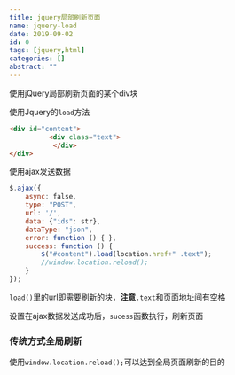 ```yaml
---
title: jquery局部刷新页面
name: jquery-load
date: 2019-09-02
id: 0
tags: [jquery,html]
categories: []
abstract: ""
---
```



使用jQuery局部刷新页面的某个div块

<!--more-->

使用Jquery的`load`方法

```html
<div id="content">
          <div class="text">
           </div>
</div>
```

使用ajax发送数据

```javascript
$.ajax({
    async: false,
    type: "POST",
    url: '/',
    data: {"ids": str},
    dataType: "json",
    error: function () { },
    success: function () {
        $("#content").load(location.href+" .text");
        //window.location.reload();
    }
});
```

`load()`里的url即需要刷新的块，**注意**`.text`和页面地址间有空格

设置在ajax数据发送成功后，`sucess`函数执行，刷新页面

### 传统方式全局刷新

使用`window.location.reload();`可以达到全局页面刷新的目的